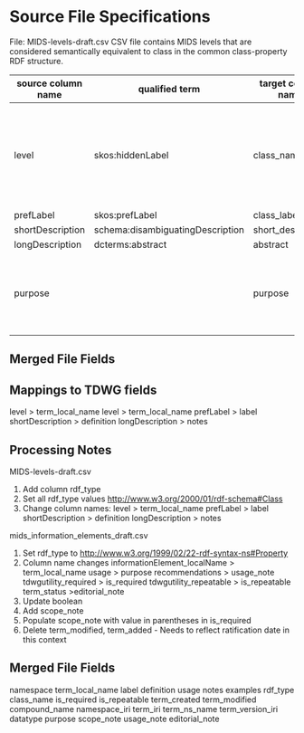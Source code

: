 # Source File Specifications

File: MIDS-levels-draft.csv
CSV file contains MIDS levels that are considered semantically equivalent to class in the common class-property RDF structure.

| source column name | qualified term                   | target column name | remarks                                                                   |
| -- |----------------------------------|--------------------|---------------------------------------------------------------------------|
| level | skos:hiddenLabel                 | class_name         | MIDS Levels are equivalent to class in a the class-property RDF structure |
| prefLabel | skos:prefLabel                   | class_label        |
| shortDescription | schema:disambiguatingDescription | short_description  |
| longDescription | dcterms:abstract                 | abstract           |
| purpose |                                  | purpose            | Defined here as the intention or objective of a term                      |

## Merged File Fields


## Mappings to TDWG fields
level > term_local_name
level > term_local_name
prefLabel > label
shortDescription > definition
longDescription > notes

## Processing Notes
MIDS-levels-draft.csv
1. Add column rdf_type
2. Set all rdf_type values http://www.w3.org/2000/01/rdf-schema#Class
3. Change column names:
    level > term_local_name
    prefLabel > label
    shortDescription > definition
    longDescription > notes
  
mids_information_elements_draft.csv
1. Set rdf_type to http://www.w3.org/1999/02/22-rdf-syntax-ns#Property
2. Column name changes 
   informationElement_localName > term_local_name
   usage > purpose
   recommendations > usage_note
   tdwgutility_required > is_required
   tdwgutility_repeatable > is_repeatable
   term_status >editorial_note
3. Update boolean
4. Add scope_note
5. Populate scope_note with value in parentheses in is_required
6. Delete term_modified, term_added - Needs to reflect ratification date in this context

## Merged File Fields
namespace
term_local_name
label
definition
usage
notes
examples
rdf_type
class_name
is_required
is_repeatable
term_created
term_modified
compound_name
namespace_iri
term_iri
term_ns_name
term_version_iri
datatype
purpose
scope_note
usage_note
editorial_note